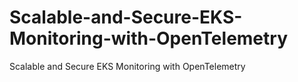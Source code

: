 # Scalable-and-Secure-EKS-Monitoring-with-OpenTelemetry
Scalable and Secure EKS Monitoring with OpenTelemetry
